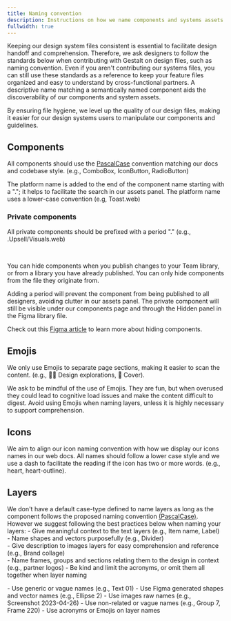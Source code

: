 ```yaml
---
title: Naming convention
description: Instructions on how we name components and systems assets.
fullwidth: true
---
```

Keeping our design system files consistent is essential to facilitate design handoff and comprehension. Therefore, we ask designers to follow the standards below when contributing with Gestalt on design files, such as naming convention. Even if you aren't contributing our systems files, you can still use these standards as a reference to keep your feature files organized and easy to understand by cross-functional partners. A descriptive name matching a semantically named component aids the discoverability of our components and system assets.

By ensuring file hygiene, we level up the quality of our design files, making it easier for our design systems users to manipulate our components and guidelines. 
 
## Components 
All components should use the [PascalCase](https://www.theserverside.com/definition/Pascal-case) convention matching our docs and codebase style. 
(e.g., ComboBox, IconButton, RadioButton)

The platform name is added to the end of the component name starting with a "."; it helps to facilitate the search in our assets panel. The platform name uses a lower-case convention 
(e.g, Toast.web)
<br/>

<ImgContainer src="https://i.pinimg.com/originals/71/4e/17/714e17465930a6e8f028f70e258bd63f.png" alt="An example of how we name our components showing a Toast component setup on Figma." />

### Private components 

All private components should be prefixed with a period "."
(e.g., .Upsell/Visuals.web)
<br/>
<ImgContainer src="https://i.pinimg.com/originals/8d/21/8c/8d218ca28e35622814ce140fb21fe8d6.png" alt="An example of how we name private components, in this case, Upsell." />

<br/>

You can hide components when you publish changes to your Team library, or from a library you have already published. You can only hide components from the file they originate from. 

Adding a period will prevent the component from being published to all designers, avoiding clutter in our assets panel. The private component will still be visible under our components page and through the Hidden panel in the Figma library file. 

Check out this [Figma article](https://help.figma.com/hc/en-us/articles/360039238193-Hide-published-styles-and-components) to learn more about hiding components.

## Emojis
We only use Emojis to separate page sections, making it easier to scan the content. 
(e.g., 🧑‍🎨 Design explorations, 📔 Cover).

We ask to be mindful of the use of Emojis. They are fun, but when overused they could lead to cognitive load issues and make the content difficult to digest. Avoid using Emojis when naming layers, unless it is highly necessary to support comprehension. 
<br/>
<ImgContainer src="https://i.pinimg.com/originals/98/13/9b/98139b1f8624f27202512d4f15b883c1.png" alt="An example of how we use Emojis to name our Figma section pages." />

## Icons
We aim to align our icon naming convention with how we display our icons names in our web docs. All names should follow a lower case style and we use a dash to facilitate the reading if the icon has two or more words.
(e.g., heart, heart-outline).
<br/>
<ImgContainer src="https://i.pinimg.com/originals/1f/ad/e0/1fade0e0c6f13322406c2c563e80728b.png" alt="An example of how we name our icons. We are showing an example from our iconography collection." />

## Layers
We don't have a default case-type defined to name layers as long as the component follows the proposed naming convention [(PascalCase)](https://www.theserverside.com/definition/Pascal-case). However we suggest following the best practices below when naming your layers:
<TwoCol>
  <Group>
    <Do title="Do" />
      - Give meaningful context to the text layers (e.g., Item name, Label)  
      - Name shapes and vectors purposefully (e.g., Divider)  
      - Give description to images layers for easy comprehension and reference (e.g., Brand collage)    
      - Name frames, groups and sections relating them to the design in context (e.g., partner logos) 
      - Be kind and limit the acronyms, or omit them all together when layer naming   
      
  </Group>
  <Group>
  <Dont title="Don't" />
    - Use generic or vague names (e.g., Text 01)
    - Use Figma generated shapes and vector names (e.g., Ellipse 2) 
    - Use images raw names (e.g., Screenshot 2023-04-26)
    - Use non-related or vague names (e.g., Group 7, Frame 220)
    - Use acronyms or Emojis on layer names 
  </Group>
</TwoCol>


